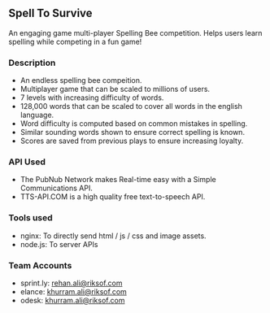 ## Spell To Survive
An engaging game multi-player Spelling Bee competition. Helps users learn spelling while competing in a fun game!

### Description

- An endless spelling bee compeition.
- Multiplayer game that can be scaled to millions of users.
- 7 levels with increasing difficulty of words.
- 128,000 words that can be scaled to cover all words in the english language.
- Word difficulty is computed based on common mistakes in spelling.
- Similar sounding words shown to ensure correct spelling is known.
- Scores are saved from previous plays to ensure increasing loyalty.

### API Used
- The PubNub Network makes Real-time easy with a Simple Communications API.
- TTS-API.COM is a high quality free text-to-speech API.

### Tools used
- nginx: To directly send html / js / css and image assets.
- node.js: To server APIs

### Team Accounts
- sprint.ly: rehan.ali@riksof.com
- elance: khurram.ali@riksof.com 
- odesk: khurram.ali@riksof.com
